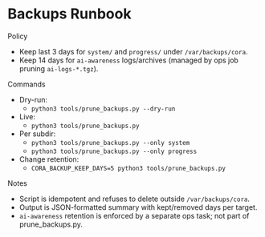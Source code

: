 # Backups Runbook

Policy
- Keep last 3 days for `system/` and `progress/` under `/var/backups/cora`.
- Keep 14 days for `ai-awareness` logs/archives (managed by ops job pruning `ai-logs-*.tgz`).

Commands
- Dry-run:
  - `python3 tools/prune_backups.py --dry-run`
- Live:
  - `python3 tools/prune_backups.py`
- Per subdir:
  - `python3 tools/prune_backups.py --only system`
  - `python3 tools/prune_backups.py --only progress`
- Change retention:
  - `CORA_BACKUP_KEEP_DAYS=5 python3 tools/prune_backups.py`

Notes
- Script is idempotent and refuses to delete outside `/var/backups/cora`.
- Output is JSON-formatted summary with kept/removed days per target.
- `ai-awareness` retention is enforced by a separate ops task; not part of prune_backups.py.
